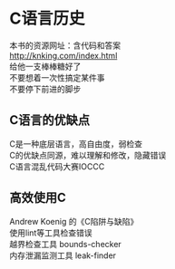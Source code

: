 # C语言历史

本书的资源网址：含代码和答案  
<http://knking.com/index.html>  
给他一支棒棒糖好了  
不要想着一次性搞定某件事  
不要停下前进的脚步

## C语言的优缺点

C是一种底层语言，高自由度，弱检查  
C的优缺点同源，难以理解和修改，隐藏错误  
C语言混乱代码大赛IOCCC  

## 高效使用C

Andrew Koenig 的《C陷阱与缺陷》  
使用lint等工具检查错误  
越界检查工具 bounds-checker  
内存泄漏监测工具 leak-finder  
